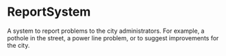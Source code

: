 # ReportSystem
A system to report problems to the city administrators. For example, a pothole in the street, a power line problem, or to suggest improvements for the city. 

